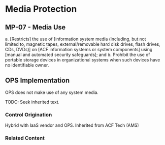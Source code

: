 # Media Protection
## MP-07 - Media Use

a. [Restricts] the use of [information system media (including, but not limited to, magnetic tapes, external/removable hard disk drives, flash drives, CDs, DVDs)] on [ACF information systems or system components] using [manual and automated security safeguards]; and
b. Prohibit the use of portable storage devices in organizational systems when such devices have no identifiable owner.

## OPS Implementation

OPS does not make use of any system media.

TODO: Seek inherited text.

### Control Origination

Hybrid with IaaS vendor and OPS. Inherited from ACF Tech (AMS)

### Related Content
